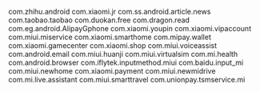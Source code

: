 com.zhihu.android
com.xiaomi.jr 
com.ss.android.article.news
com.taobao.taobao
com.duokan.free
com.dragon.read
com.eg.android.AlipayGphone
com.xiaomi.youpin
com.xiaomi.vipaccount
com.miui.miservice
com.xiaomi.smarthome
com.mipay.wallet
com.xiaomi.gamecenter
com.xiaomi.shop
com.miui.voiceassist
com.android.email
com.miui.huanji
com.miui.virtualsim
com.mi.health
com.android.browser
com.iflytek.inputmethod.miui
com.baidu.input_mi
com.miui.newhome
com.xiaomi.payment
com.miui.newmidrive
com.mi.live.assistant
com.miui.smarttravel
com.unionpay.tsmservice.mi
